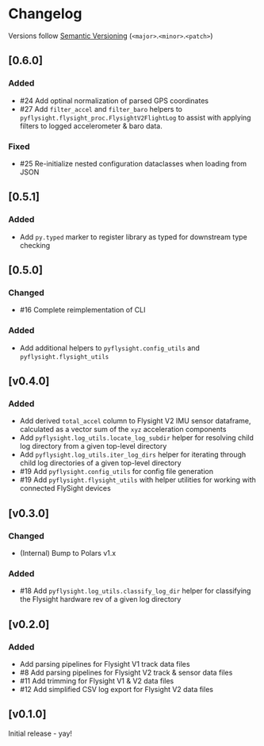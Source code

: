 # Changelog
Versions follow [Semantic Versioning](https://semver.org/spec/v2.0.0.html) (`<major>`.`<minor>`.`<patch>`)

## [0.6.0]
### Added
* #24 Add optinal normalization of parsed GPS coordinates
* #27 Add `filter_accel` and `filter_baro` helpers to `pyflysight.flysight_proc.FlysightV2FlightLog` to assist with applying filters to logged accelerometer & baro data.

### Fixed
* #25 Re-initialize nested configuration dataclasses when loading from JSON

## [0.5.1]
### Added
* Add `py.typed` marker to register library as typed for downstream type checking

## [0.5.0]
### Changed
* #16 Complete reimplementation of CLI

### Added
* Add additional helpers to `pyflysight.config_utils` and `pyflysight.flysight_utils`

## [v0.4.0]
### Added
* Add derived `total_accel` column to Flysight V2 IMU sensor dataframe, calculated as a vector sum of the `xyz` acceleration components
* Add `pyflysight.log_utils.locate_log_subdir` helper for resolving child log directory from a given top-level directory
* Add `pyflysight.log_utils.iter_log_dirs` helper for iterating through child log directories of a given top-level directory
* #19 Add `pyflysight.config_utils` for config file generation
* #19 Add `pyflysight.flysight_utils` with helper utilities for working with connected FlySight devices

## [v0.3.0]
### Changed
* (Internal) Bump to Polars v1.x

### Added
* #18 Add `pyflysight.log_utils.classify_log_dir` helper for classifying the Flysight hardware rev of a given log directory

## [v0.2.0]
### Added
* Add parsing pipelines for Flysight V1 track data files
* #8 Add parsing pipelines for Flysight V2 track & sensor data files
* #11 Add trimming for Flysight V1 & V2 data files
* #12 Add simplified CSV log export for Flysight V2 data files

## [v0.1.0]
Initial release - yay!
